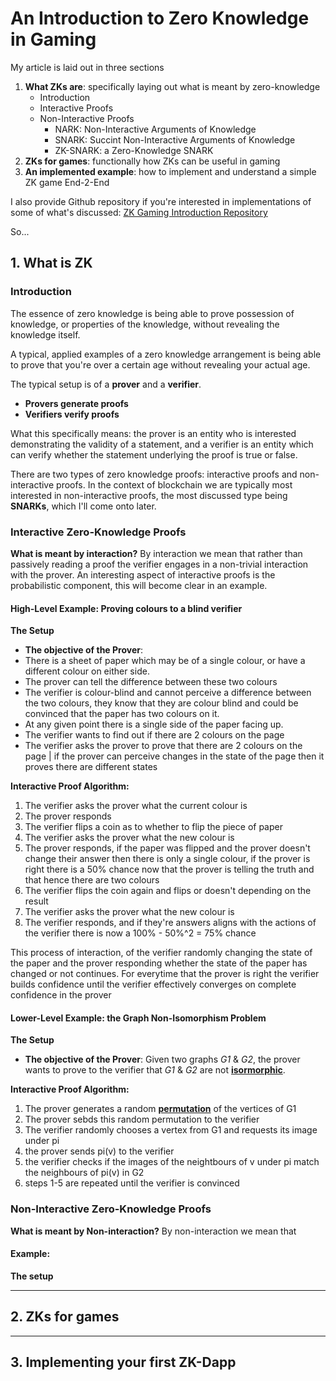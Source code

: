 # An Introduction to Zero Knowledge in Gaming 
My article is laid out in three sections 
1) **What ZKs are**: specifically laying out what is meant by zero-knowledge
    - Introduction
    - Interactive Proofs 
    - Non-Interactive Proofs 
        - NARK: Non-Interactive Arguments of Knowledge 
        - SNARK: Succint Non-Interactive Arguments of Knowledge 
        - ZK-SNARK: a Zero-Knowledge SNARK
2) **ZKs for games**: functionally how ZKs can be useful in gaming
3) **An implemented example**: how to implement and understand a simple ZK game End-2-End  

I also provide Github repository if you're interested in implementations of some of what's discussed:  [ZK Gaming Introduction Repository](https://github.com/chefaraga123/ZK-Gaming-Introduction)

So...

## 1. What is ZK
### Introduction 
The essence of zero knowledge is being able to prove possession of knowledge, or properties of the knowledge, without revealing the knowledge itself. 

A typical, applied examples of a zero knowledge arrangement is being able to prove that you're over a certain age without revealing your actual age. 


The typical setup is of a **prover** and a **verifier**.
- **Provers generate proofs** 
- **Verifiers verify proofs** 

What this specifically means: the prover is an entity who is interested demonstrating the validity of a statement, and a verifier is an entity which can verify whether the statement underlying the proof is true or false. 

There are two types of zero knowledge proofs: interactive proofs and non-interactive proofs. In the context of blockchain we are typically most interested in non-interactive proofs, the most discussed type being **SNARKs**, which I'll come onto later.

### Interactive Zero-Knowledge Proofs 
**What is meant by interaction?** By interaction we mean that rather than passively reading a proof the verifier engages in a non-trivial interaction with the prover. 
An interesting aspect of interactive proofs is the probabilistic component, this will become clear in an example. 
#### High-Level Example: Proving colours to a blind verifier 
**The Setup** 
- **The objective of the Prover**: 
- There is a sheet of paper which may be of a single colour, or have a different colour on either side.
- The prover can tell the difference between these two colours
- The verifier is colour-blind and cannot perceive a difference between the two colours, they know that they are colour blind and could be convinced that the paper has two colours on it.
- At any given point there is a single side of the paper facing up. 
- The verifier wants to find out if there are 2 colours on the page  
- The verifier asks the prover to prove that there are 2 colours on the page | if the prover can perceive changes in the state of the page then it proves there are different states


**Interactive Proof Algorithm:**
1) The verifier asks the prover what the current colour is
2) The prover responds
3) The verifier flips a coin as to whether to flip the piece of paper 
4) The verifier asks the prover what the new colour is
5) The prover responds, if the paper was flipped and the prover doesn't change their answer then there is only a single colour, if the prover is right there is a 50% chance now that the prover is telling the truth and that hence there are two colours 
6) The verifier flips the coin again and flips or doesn't depending on the result 
7) The verifier asks the prover what the new colour is
8) The verifier responds, and if they're answers aligns with the actions of the verifier there is now a 100% - 50%^2 = 75% chance 

This process of interaction, of the verifier randomly changing the state of the paper and the prover responding whether the state of the paper has changed or not continues. For everytime that the prover is right the verifier builds confidence until the verifier effectively converges on complete confidence in the prover

#### Lower-Level Example: the Graph Non-Isomorphism Problem
**The Setup**
- **The objective of the Prover**: Given two graphs *G1* & *G2*, the prover wants to prove to the verifier that *G1* & *G2* are not **[isormorphic](/Personal-Website/notes/Isomorphism%20between%20Graphs.md)**. 


**Interactive Proof Algorithm:**
1) The prover generates a random **[permutation](/Personal-Website/notes/Permutation.md)** of the vertices of G1 
2) The prover sebds this random permutation to the verifier 
3) The verifier randomly chooses a vertex from G1 and requests its image under pi
4) the prover sends pi(v) to the verifier 
5) the verifier checks if the images of the neightbours of v under pi match the neighbours of pi(v) in G2
6) steps 1-5 are repeated until the verifier is convinced 


### Non-Interactive Zero-Knowledge Proofs 
**What is meant by Non-interaction?** By non-interaction we mean that 
#### Example:  
**The setup** 

-----

## 2. ZKs for games


----- 

## 3. Implementing your first ZK-Dapp

